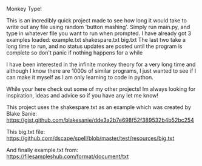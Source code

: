 Monkey Type!

This is an incredibly quick project made to see how long it would take to write out any file using random 'button mashing'.
Simply run main.py, and type in whatever file you want to run when prompted. I have already got 3 examples loaded:
example.txt
shakespare.txt
big.txt
The last two take a long time to run, and no status updates are posted until the program is complete so don't panic if nothing happens for a while


I have been interested in the infinite monkey theory for a very long time and although I know there are 1000s of similar programs,
I just wanted to see if I can make it myself as I am only learning to code in python. 

While your here check out some of my other projects! Im always looking for inspiration, ideas and advice so if you have any let me know!

This project uses the shakespare.txt as an example which was created by Blake Sanie: 
https://gist.github.com/blakesanie/dde3a2b7e698f52f389532b4b52bc254

This big.txt file:
https://github.com/dscape/spell/blob/master/test/resources/big.txt

And finally example.txt from:
https://filesampleshub.com/format/document/txt
